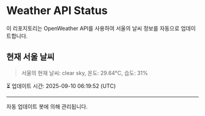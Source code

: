 
# Weather API Status

이 리포지토리는 OpenWeather API를 사용하여 서울의 날씨 정보를 자동으로 업데이트합니다.

## 현재 서울 날씨
> 서울의 현재 날씨: clear sky, 온도: 29.64°C, 습도: 31%

⏳ 업데이트 시간: 2025-09-10 06:19:52 (UTC)

---
자동 업데이트 봇에 의해 관리됩니다.
